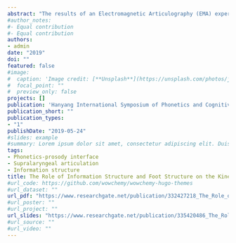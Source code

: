 ```yaml
---
abstract: "The results of an Electromagnetic Articulography (EMA) experiment conducted in PhonLab at University at Buffalo revealed that both information structure and post-lexical foot structure can lead to supralaryngeal modifications in the production of unstressed syllables. The two effects did not interact with each other, namely, the effects of information structure and post-lexical foot structure are independent. The effects also varied across individual speakers and articulators."
#author_notes:
#- Equal contribution
#- Equal contribution
authors:
- admin
date: "2019"
doi: ""
featured: false
#image:
#  caption: 'Image credit: [**Unsplash**](https://unsplash.com/photos/jdD8gXaTZsc)'
#  focal_point: ""
#  preview_only: false
projects: []
publication: 'Hanyang International Symposium of Phonetics and Cognitive Science, 2019'
publication_short: ""
publication_types:
- "1"
publishDate: "2019-05-24"
#slides: example
#summary: Lorem ipsum dolor sit amet, consectetur adipiscing elit. Duis posuere tellus ac convallis placerat. Proin tincidunt magna sed ex sollicitudin condimentum.
tags:
- Phonetics-prosody interface
- Supralaryngeal articulation
- Information structure
title: The Role of Information Structure and Foot Structure on the Kinematics of Unstressed Syllables
#url_code: https://github.com/wowchemy/wowchemy-hugo-themes
#url_dataset: ""
url_pdf: "https://www.researchgate.net/publication/332427218_The_Role_of_Information_Structure_and_Foot_Structure_on_the_Kinematics_of_Unstressed_Syllables"
#url_poster: ""
#url_project: ""
url_slides: "https://www.researchgate.net/publication/335420486_The_Role_of_Information_Structure_and_Foot_Structure_on_the_Kinematics_of_Unstressed_Syllables"
#url_source: ""
#url_video: ""
---
```

